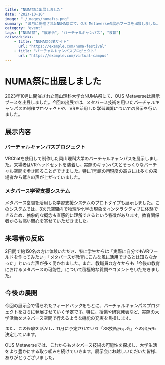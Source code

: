 ```yaml
---
title: "NUMA祭に出展しました"
date: "2023-10-10"
image: "./images/numafes.png"
summary: "10月に開催されたNUMA祭にて、OUS Metaverseの展示ブースを出展しました。"
category: "event"
tags: ["NUMA祭", "展示会", "バーチャルキャンパス", "教育"]
relatedLinks:
    - title: "NUMA祭公式サイト"
      url: "https://example.com/numa-festival"
    - title: "バーチャルキャンパスプロジェクト"
      url: "https://example.com/virtual-campus"
---
```


# NUMA祭に出展しました

2023年10月に開催された岡山理科大学のNUMA祭にて、OUS Metaverseは展示ブースを出展しました。今回の出展では、メタバース技術を用いたバーチャルキャンパスの制作プロジェクトや、VRを活用した学習環境についての展示を行いました。

## 展示内容

### バーチャルキャンパスプロジェクト

VRChatを使用して制作した岡山理科大学のバーチャルキャンパスを展示しました。来場者はVRヘッドセットを装着し、実際のキャンパスとそっくりなバーチャル空間を歩き回ることができました。特に1号館の再現度の高さには多くの来場者から驚きの声が上がっていました。

### メタバース学習支援システム

メタバース空間を活用した学習支援システムのプロトタイプも展示しました。このシステムでは、3次元空間内で物理や化学の現象をインタラクティブに体験できるため、抽象的な概念も直感的に理解できるという特徴があります。教育関係者からも高い関心を寄せていただきました。

## 来場者の反応

2日間で約150名の方に体験いただき、特に学生からは「実際に自分でもVRワールドを作ってみたい」「メタバースが教育にこんな風に活用できるとは知らなかった」といった声が多く聞かれました。また、教職員の方々からも「今後の教育におけるメタバースの可能性」について積極的な質問やコメントをいただきました。

## 今後の展開

今回の展示会で得られたフィードバックをもとに、バーチャルキャンパスプロジェクトをさらに発展させていく予定です。特に、授業や研究発表など、実際の大学活動をメタバース空間で行えるような機能の充実を目指します。

また、この経験を活かし、11月に予定されている「XR技術展示会」への出展も決定しています。

OUS Metaverseでは、これからもメタバース技術の可能性を探求し、大学生活をより豊かにする取り組みを続けていきます。展示会にお越しいただいた皆様、ありがとうございました。

